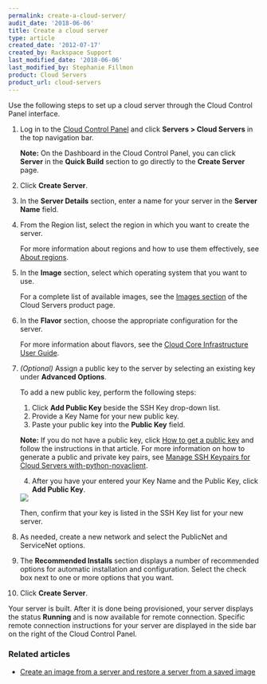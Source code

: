 ```yaml
---
permalink: create-a-cloud-server/
audit_date: '2018-06-06'
title: Create a cloud server
type: article
created_date: '2012-07-17'
created_by: Rackspace Support
last_modified_date: '2018-06-06'
last_modified_by: Stephanie Fillmon
product: Cloud Servers
product_url: cloud-servers
---
```


Use the following steps to set up a cloud server through the Cloud
Control Panel interface.

1.  Log in to the [Cloud Control Panel](https://mycloud.rackspace.com) and click **Servers > Cloud Servers** in the top navigation bar.

    **Note:** On the Dashboard in the Cloud Control Panel, you can click **Server** in the **Quick Build** section to go directly to the **Create Server** page.

2.  Click **Create Server**.

3.  In the **Server Details** section, enter a name for your server in
    the **Server Name** field.

4.  From the Region list, select the region in which you want to create
    the server.

    For more information about regions and how to use them effectively, see [About regions](/how-to/about-regions).

5.  In the **Image** section, select which operating system that you want to
    use.

    For a complete list of available images, see the [Images section](https://www.rackspace.com/cloud/servers/features#images) of the Cloud Servers product page.

6.  In the **Flavor** section, choose the appropriate configuration for
    the server.

    For more information about flavors, see the [Cloud Core Infrastructure User Guide](https://developer.rackspace.com/docs/user-guides/infrastructure/cloud-config/compute/cloud-servers-product-concepts/flavor-class/#cloud-servers-flavor-class).

7.  *(Optional)* Assign a public key to the server by selecting an
    existing key under **Advanced Options**.

    To add a new public key, perform the following steps:

    1.   Click **Add Public Key** beside the SSH Key drop-down list.
    2.   Provide a Key Name for your new public key.
    3.   Paste your public key into the **Public Key** field.

      **Note:** If you do not have a public key, click [How to get a public key](/how-to/connecting-to-a-server-using-ssh-on-linux-or-mac-os) and follow the instructions in that article. For more information on how to generate a public and private key pairs, see [Manage SSH Keypairs for Cloud Servers with-python-novaclient](/how-to/manage-ssh-key-pairs-for-cloud-servers-with-python-novaclient).

    4.   After you have your entered your Key Name and the Public Key, click **Add Public Key**.

    <img src="{% asset_path cloud-servers/create-a-cloud-server/create-server-add-public-key.png %}" />

    Then, confirm that your key is listed in the SSH Key list for your new
    server.

8. As needed, create a new network and select the PublicNet and
    ServiceNet options.

9. The **Recommended Installs** section displays a number of recommended options for automatic installation and configuration. Select the check box next to one or more options that you want.

10. Click **Create Server**.

Your server is built. After it is done being provisioned, your server
displays the status **Running** and is now available for remote
connection. Specific remote connection instructions for your server are
displayed in the side bar on the right of the Cloud Control Panel.

### Related articles

- [Create an image from a server and restore a server from a saved image](/how-to/create-an-image-of-a-server-and-restore-a-server-from-a-saved-image)
